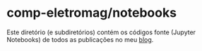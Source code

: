# comp-eletromag/notebooks

Este diretório (e subdiretórios) contém os códigos fonte (Jupyter Notebooks) de
todos as publicações no meu [blog](https://comp-eletromag.netlify.com/).
